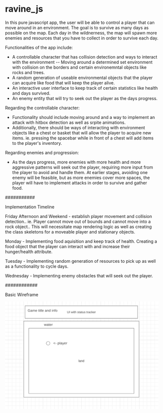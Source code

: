 # ravine_js

In this pure javascript app, the user will be able to control a player that can move around in an environment. The goal is to survive as many days as possible on the map. Each day in the wildnerness, the map will spawn more enemies and resources that you have to collect in order to survive each day. 

Functionalities of the app include:
- A controllable character that has collision detection and ways to interact with the environment -- Moving around a determined set environment with collision on the borders and certain environemntal objects like rocks and trees. 
- A random generation of useable environmental objects that the player can acquire like food that will keep the player alive.
- An interactive user interface to keep track of certain statistics like health and days survived. 
- An enemy entity that will try to seek out the player as the days progress.


Regarding the controllable character: 
- Functionality should include moving around and a way to implement an attack with hitbox detection as well as srpite animations. 
- Additionally, there should be ways of interacting with environment objects like a chest or basket that will allow the player to acquire new items. ie. pressing the spacebar while in front of a chest will add items to the player's inventory. 

Regarding enemies and progression:
- As the days progress, more enemies with more health and more aggressive patterns will seek out the player, requiring more input from the player to avoid and handle them. At earlier stages, avoiding one enemy will be feasible, but as more enemies cover more spaces, the player will have to implement attacks in order to survive and gather food. 



###########

Implementation Timeline

Friday Afternoon and Weekend - establish player movement and collision detection.. ie. Player cannot move out of bounds and cannot move into a rock object.. 
This will necessitate map rendering logic as well as creating the class skeletons for a moveable player and stationary objects. 

Monday - Implementing food aquisition and keep track of health. Creating a food object that the player can interact with and increase their hunger/health attribute. 

Tuesday - Implementing random generation of resources to pick up as well as a functionality to cycle days. 

Wednesday - Implementing enemy obstacles that will seek out the player. 

############

Basic Wireframe


![alt text](https://github.com/smuushi/ravine_js/blob/main/md_asset/wireframe.png?raw=true)






